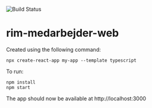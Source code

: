 ![Build Status](https://github.com/KvalitetsIT/rim-medarbejder-web/workflows/CICD/badge.svg)
# rim-medarbejder-web

Created using the following command:

```
npx create-react-app my-app --template typescript
```

To run:
```
npm install
npm start
```

The app should now be available at http://localhost:3000